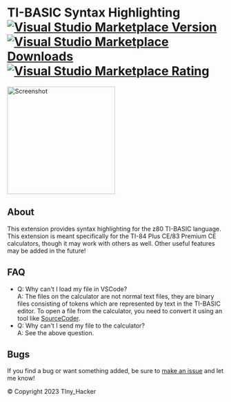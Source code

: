 # TI-BASIC Syntax Highlighting <a href="https://marketplace.visualstudio.com/items?itemName=tiny-hacker.ti-basic"><img alt="Visual Studio Marketplace Version" src="https://img.shields.io/visual-studio-marketplace/v/tiny-hacker.ti-basic?label=Visual%20Studio%20Marketplace"></a> <a href="https://marketplace.visualstudio.com/items?itemName=tiny-hacker.ti-basic"><img alt="Visual Studio Marketplace Downloads" src="https://img.shields.io/visual-studio-marketplace/d/tiny-hacker.ti-basic"></a> <a href="https://marketplace.visualstudio.com/items?itemName=tiny-hacker.ti-basic"><img alt="Visual Studio Marketplace Rating" src="https://img.shields.io/visual-studio-marketplace/r/tiny-hacker.ti-basic"></a>

<img alt="Screenshot" src="https://raw.githubusercontent.com/TIny-Hacker/language-ti-basic/main/assets/screenshot.png" width="250" />

## About
This extension provides syntax highlighting for the z80 TI-BASIC language. This extension is meant specifically for the TI-84 Plus CE/83 Premium CE calculators, though it may work with others as well. Other useful features may be added in the future!

## FAQ
 * Q: Why can't I load my file in VSCode?<br/>
   A: The files on the calculator are not normal text files, they are binary files consisting of tokens which are represented by text in the TI-BASIC editor. To open a file from the calculator, you need to convert it using an tool like [SourceCoder](https://cemetech.net/sc).
 * Q: Why can't I send my file to the calculator?<br/>
   A: See the above question.

## Bugs
If you find a bug or want something added, be sure to [make an issue](https://github.com/TIny-Hacker/language-ti-basic/issues) and let me know!

© Copyright 2023 TIny_Hacker
